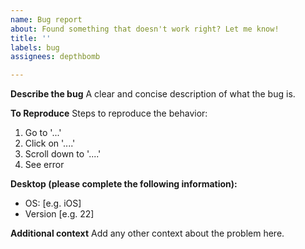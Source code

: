 ```yaml
---
name: Bug report
about: Found something that doesn't work right? Let me know!
title: ''
labels: bug
assignees: depthbomb

---
```


<!--
- Please do not submit bug reports about encountering captchas, these cannot be bypassed.
- Before submitting bugs related to the raffle runner not starting, please ensure that your cookie value is correct.
-->

**Describe the bug**
A clear and concise description of what the bug is.

**To Reproduce**
Steps to reproduce the behavior:
1. Go to '...'
2. Click on '....'
3. Scroll down to '....'
4. See error

**Desktop (please complete the following information):**
 - OS: [e.g. iOS]
 - Version [e.g. 22]

**Additional context**
Add any other context about the problem here.

<!--
Please provide an excerpt from your logs where this behavior happens or attach your log file with your submission.

!! Ensure that the logs you submit with this bug have your cookie value redacted !!
-->
